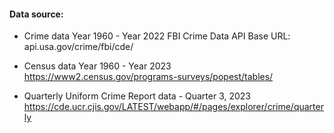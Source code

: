 #### Data source:

* Crime data Year 1960 - Year 2022
FBI Crime Data API
Base URL: api.usa.gov/crime/fbi/cde/

* Census data  Year 1960 - Year 2023
https://www2.census.gov/programs-surveys/popest/tables/

* Quarterly Uniform Crime Report data - Quarter 3, 2023
https://cde.ucr.cjis.gov/LATEST/webapp/#/pages/explorer/crime/quarterly
